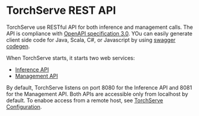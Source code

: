 # TorchServe REST API

TorchServe use RESTful API for both inference and management calls. The API is compliance with [OpenAPI specification 3.0](https://swagger.io/specification/).
YOu can easily generate client side code for Java, Scala, C#, or Javascript by using [swagger codegen](https://swagger.io/swagger-codegen/).

When TorchServe starts, it starts two web services:

* [Inference API](inference_api.md)
* [Management API](management_api.md)

By default, TorchServe listens on port 8080 for the Inference API and 8081 for the Management API.
Both APIs are accessible only from localhost by default. To enaboe access from a remote host, see [TorchServe Configuration](configuration.md).
